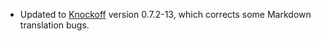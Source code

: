 * Updated to [Knockoff][] version 0.7.2-13, which corrects some Markdown
  translation bugs.

[SBT]: http://code.google.com/p/simple-build-tool
[Knockoff]: http://tristanhunt.com/projects/knockoff/
